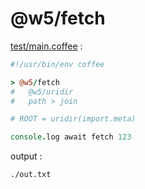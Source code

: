 [‼️]: ✏️README.mdt

# @w5/fetch

[test/main.coffee](./test/main.coffee) :

```coffee
#!/usr/bin/env coffee

> @w5/fetch
#   @w5/uridir
#   path > join

# ROOT = uridir(import.meta)

console.log await fetch 123
```

output :

```
./out.txt
```
